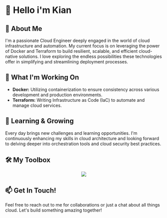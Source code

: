 # 👋 Hello i'm Kian

## 🚀 About Me
I'm a passionate Cloud Engineer deeply engaged in the world of cloud infrastructure and automation. My current focus is on leveraging the power of Docker and Terraform to build resilient, scalable, and efficient cloud-native solutions. I love exploring the endless possibilities these technologies offer in simplifying and streamlining deployment processes.

## 💼 What I'm Working On
-  **Docker:** Utilizing containerization to ensure consistency across various development and production environments.
-  **Terraform:** Writing Infrastructure as Code (IaC) to automate and manage cloud services.

## 🌱 Learning & Growing
Every day brings new challenges and learning opportunities. I'm continuously enhancing my skills in cloud architecture and looking forward to delving deeper into orchestration tools and cloud security best practices.

## 🛠️ My Toolbox
<p align="center">
  <a href="https://skillicons.dev">
    <img src="https://skillicons.dev/icons?i=aws,azure,docker,postgres,powershell,py,terraform,vscode,webflow,wordpress,js,html,css" />
  </a>
</p>

## 📫 Get In Touch!
Feel free to reach out to me for collaborations or just a chat about all things cloud. Let's build something amazing together!



